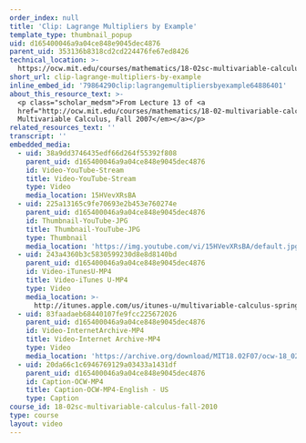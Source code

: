 ```yaml
---
order_index: null
title: 'Clip: Lagrange Multipliers by Example'
template_type: thumbnail_popup
uid: d165400046a9a04ce848e9045dec4876
parent_uid: 353136b8318cd2cd224476fe67ed8426
technical_location: >-
  https://ocw.mit.edu/courses/mathematics/18-02sc-multivariable-calculus-fall-2010/2.-partial-derivatives/part-c-lagrange-multipliers-and-constrained-differentials/session-39-statement-of-lagrange-multipliers-and-example/clip-lagrange-multipliers-by-example
short_url: clip-lagrange-multipliers-by-example
inline_embed_id: '79864290clip:lagrangemultipliersbyexample64886401'
about_this_resource_text: >-
  <p class="scholar_medsm">From Lecture 13 of <a
  href="http://ocw.mit.edu/courses/mathematics/18-02-multivariable-calculus-fall-2007/video-lectures/"><em>18.02
  Multivariable Calculus, Fall 2007</em></a></p>
related_resources_text: ''
transcript: ''
embedded_media:
  - uid: 38a9dd3746435edf66d264f55392f808
    parent_uid: d165400046a9a04ce848e9045dec4876
    id: Video-YouTube-Stream
    title: Video-YouTube-Stream
    type: Video
    media_location: 15HVevXRsBA
  - uid: 225a13165c9fe70693e2b453e760274e
    parent_uid: d165400046a9a04ce848e9045dec4876
    id: Thumbnail-YouTube-JPG
    title: Thumbnail-YouTube-JPG
    type: Thumbnail
    media_location: 'https://img.youtube.com/vi/15HVevXRsBA/default.jpg'
  - uid: 243a4360b3c5830599230d8e8d8140bd
    parent_uid: d165400046a9a04ce848e9045dec4876
    id: Video-iTunesU-MP4
    title: Video-iTunes U-MP4
    type: Video
    media_location: >-
      http://itunes.apple.com/us/itunes-u/multivariable-calculus-spring/id354869122
  - uid: 83faadaeb68440107fe9fcc225672026
    parent_uid: d165400046a9a04ce848e9045dec4876
    id: Video-InternetArchive-MP4
    title: Video-Internet Archive-MP4
    type: Video
    media_location: 'https://archive.org/download/MIT18.02F07/ocw-18_02-f07-lec13_300k.mp4'
  - uid: 20da66c1c6946769129a03433a1431df
    parent_uid: d165400046a9a04ce848e9045dec4876
    id: Caption-OCW-MP4
    title: Caption-OCW-MP4-English - US
    type: Caption
course_id: 18-02sc-multivariable-calculus-fall-2010
type: course
layout: video
---
```

